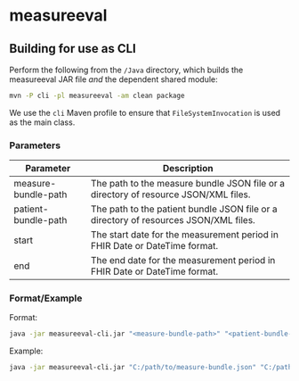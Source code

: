 # measureeval

## Building for use as CLI

Perform the following from the `/Java` directory, which builds the measureeval JAR file _and_ the dependent shared
module:

```bash
mvn -P cli -pl measureeval -am clean package
```

We use the `cli` Maven profile to ensure that `FileSystemInvocation` is used as the main class.

### Parameters

| Parameter           | Description                                                                          |
|---------------------|--------------------------------------------------------------------------------------|
| measure-bundle-path | The path to the measure bundle JSON file or a directory of resource JSON/XML files.  |
| patient-bundle-path | The path to the patient bundle JSON file or a directory of resources JSON/XML files. |
| start               | The start date for the measurement period in FHIR Date or DateTime format.           |
| end                 | The end date for the measurement period in FHIR Date or DateTime format.             |

### Format/Example

Format:

```bash
java -jar measureeval-cli.jar "<measure-bundle-path>" "<patient-bundle-path>" "<start>" "<end>"
```

Example:

```bash
java -jar measureeval-cli.jar "C:/path/to/measure-bundle.json" "C:/path/to/patient-bundle.json" "2021-01-01" "2021-12-31"
```
